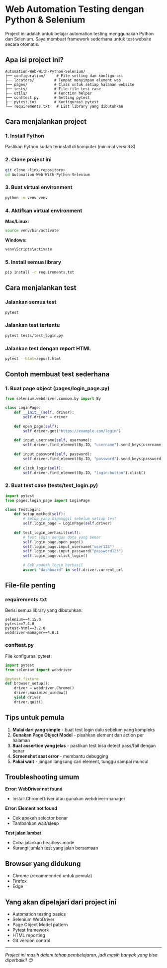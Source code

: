 # Web Automation Testing dengan Python & Selenium

Project ini adalah untuk belajar automation testing menggunakan Python dan Selenium. Saya membuat framework sederhana untuk test website secara otomatis.

## Apa isi project ini?

```
Automation-Web-With-Python-Selenium/
├── configuration/     # File setting dan konfigurasi
├── locators/         # Tempat menyimpan element web
├── pages/            # Class untuk setiap halaman website
├── tests/            # File-file test case
├── utils/            # Function helper
├── conftest.py       # Setting pytest
├── pytest.ini        # Konfigurasi pytest
└── requirements.txt   # List library yang dibutuhkan
```

## Cara menjalankan project

### 1. Install Python
Pastikan Python sudah terinstall di komputer (minimal versi 3.8)

### 2. Clone project ini
```bash
git clone <link-repository>
cd Automation-Web-With-Python-Selenium
```

### 3. Buat virtual environment
```bash
python -m venv venv
```

### 4. Aktifkan virtual environment

**Mac/Linux:**
```bash
source venv/bin/activate
```

**Windows:**
```bash
venv\Scripts\activate
```

### 5. Install semua library
```bash
pip install -r requirements.txt
```

## Cara menjalankan test

### Jalankan semua test
```bash
pytest
```

### Jalankan test tertentu
```bash
pytest tests/test_login.py
```

### Jalankan test dengan report HTML
```bash
pytest --html=report.html
```

## Contoh membuat test sederhana

### 1. Buat page object (pages/login_page.py)
```python
from selenium.webdriver.common.by import By

class LoginPage:
    def __init__(self, driver):
        self.driver = driver
    
    def open_page(self):
        self.driver.get("https://example.com/login")
    
    def input_username(self, username):
        self.driver.find_element(By.ID, "username").send_keys(username)
    
    def input_password(self, password):
        self.driver.find_element(By.ID, "password").send_keys(password)
    
    def click_login(self):
        self.driver.find_element(By.ID, "login-button").click()
```

### 2. Buat test case (tests/test_login.py)
```python
import pytest
from pages.login_page import LoginPage

class TestLogin:
    def setup_method(self):
        # Setup yang dipanggil sebelum setiap test
        self.login_page = LoginPage(self.driver)
    
    def test_login_berhasil(self):
        # Test login dengan data yang benar
        self.login_page.open_page()
        self.login_page.input_username("user123")
        self.login_page.input_password("password123")
        self.login_page.click_login()
        
        # Cek apakah login berhasil
        assert "dashboard" in self.driver.current_url
```

## File-file penting

### requirements.txt
Berisi semua library yang dibutuhkan:
```
selenium==4.15.0
pytest==7.4.0
pytest-html==3.2.0
webdriver-manager==4.0.1
```

### conftest.py
File konfigurasi pytest:
```python
import pytest
from selenium import webdriver

@pytest.fixture
def browser_setup():
    driver = webdriver.Chrome()
    driver.maximize_window()
    yield driver
    driver.quit()
```

## Tips untuk pemula

1. **Mulai dari yang simple** - buat test login dulu sebelum yang kompleks
2. **Gunakan Page Object Model** - pisahkan element dan action per halaman
3. **Buat assertion yang jelas** - pastikan test bisa detect pass/fail dengan benar
4. **Screenshot saat error** - membantu debugging
5. **Pakai wait** - jangan langsung cari element, tunggu sampai muncul

## Troubleshooting umum

**Error: WebDriver not found**
- Install ChromeDriver atau gunakan webdriver-manager

**Error: Element not found**
- Cek apakah selector benar
- Tambahkan wait/sleep

**Test jalan lambat**
- Coba jalankan headless mode
- Kurangi jumlah test yang jalan bersamaan

## Browser yang didukung
- Chrome (recommended untuk pemula)
- Firefox
- Edge

## Yang akan dipelajari dari project ini
- Automation testing basics
- Selenium WebDriver
- Page Object Model pattern
- Pytest framework
- HTML reporting
- Git version control

---

*Project ini masih dalam tahap pembelajaran, jadi masih banyak yang bisa diperbaiki! 😊*